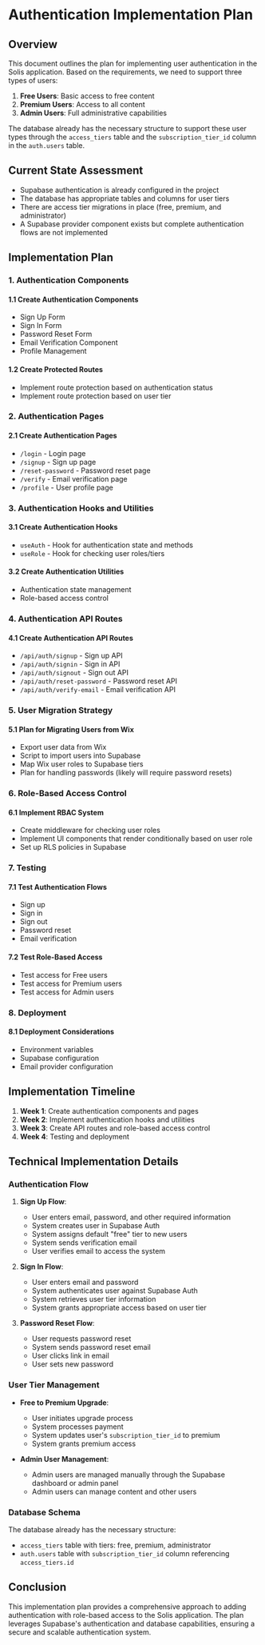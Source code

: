 # Authentication Implementation Plan

## Overview

This document outlines the plan for implementing user authentication in the Solis application. Based on the requirements, we need to support three types of users:

1. **Free Users**: Basic access to free content
2. **Premium Users**: Access to all content 
3. **Admin Users**: Full administrative capabilities

The database already has the necessary structure to support these user types through the `access_tiers` table and the `subscription_tier_id` column in the `auth.users` table.

## Current State Assessment

- Supabase authentication is already configured in the project
- The database has appropriate tables and columns for user tiers
- There are access tier migrations in place (free, premium, and administrator)
- A Supabase provider component exists but complete authentication flows are not implemented

## Implementation Plan

### 1. Authentication Components

#### 1.1 Create Authentication Components
- Sign Up Form
- Sign In Form
- Password Reset Form
- Email Verification Component
- Profile Management

#### 1.2 Create Protected Routes
- Implement route protection based on authentication status
- Implement route protection based on user tier

### 2. Authentication Pages

#### 2.1 Create Authentication Pages
- `/login` - Login page
- `/signup` - Sign up page
- `/reset-password` - Password reset page
- `/verify` - Email verification page
- `/profile` - User profile page

### 3. Authentication Hooks and Utilities

#### 3.1 Create Authentication Hooks
- `useAuth` - Hook for authentication state and methods
- `useRole` - Hook for checking user roles/tiers

#### 3.2 Create Authentication Utilities
- Authentication state management
- Role-based access control

### 4. Authentication API Routes

#### 4.1 Create Authentication API Routes
- `/api/auth/signup` - Sign up API
- `/api/auth/signin` - Sign in API
- `/api/auth/signout` - Sign out API
- `/api/auth/reset-password` - Password reset API
- `/api/auth/verify-email` - Email verification API

### 5. User Migration Strategy

#### 5.1 Plan for Migrating Users from Wix
- Export user data from Wix
- Script to import users into Supabase
- Map Wix user roles to Supabase tiers
- Plan for handling passwords (likely will require password resets)

### 6. Role-Based Access Control

#### 6.1 Implement RBAC System
- Create middleware for checking user roles
- Implement UI components that render conditionally based on user role
- Set up RLS policies in Supabase

### 7. Testing

#### 7.1 Test Authentication Flows
- Sign up
- Sign in
- Sign out
- Password reset
- Email verification

#### 7.2 Test Role-Based Access
- Test access for Free users
- Test access for Premium users
- Test access for Admin users

### 8. Deployment

#### 8.1 Deployment Considerations
- Environment variables
- Supabase configuration
- Email provider configuration

## Implementation Timeline

1. **Week 1**: Create authentication components and pages
2. **Week 2**: Implement authentication hooks and utilities
3. **Week 3**: Create API routes and role-based access control
4. **Week 4**: Testing and deployment

## Technical Implementation Details

### Authentication Flow

1. **Sign Up Flow**:
   - User enters email, password, and other required information
   - System creates user in Supabase Auth
   - System assigns default "free" tier to new users
   - System sends verification email
   - User verifies email to access the system

2. **Sign In Flow**:
   - User enters email and password
   - System authenticates user against Supabase Auth
   - System retrieves user tier information
   - System grants appropriate access based on user tier

3. **Password Reset Flow**:
   - User requests password reset
   - System sends password reset email
   - User clicks link in email
   - User sets new password

### User Tier Management

- **Free to Premium Upgrade**:
  - User initiates upgrade process
  - System processes payment
  - System updates user's `subscription_tier_id` to premium
  - System grants premium access

- **Admin User Management**:
  - Admin users are managed manually through the Supabase dashboard or admin panel
  - Admin users can manage content and other users

### Database Schema

The database already has the necessary structure:
- `access_tiers` table with tiers: free, premium, administrator
- `auth.users` table with `subscription_tier_id` column referencing `access_tiers.id`

## Conclusion

This implementation plan provides a comprehensive approach to adding authentication with role-based access to the Solis application. The plan leverages Supabase's authentication and database capabilities, ensuring a secure and scalable authentication system. 